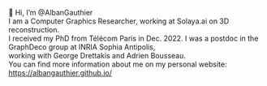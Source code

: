 👋 Hi, I’m @AlbanGauthier  
I am a Computer Graphics Researcher, working at Solaya.ai on 3D reconstruction.  
I received my PhD from Télécom Paris in Dec. 2022. I was a postdoc in the GraphDeco group at INRIA Sophia Antipolis,  
working with George Drettakis and Adrien Bousseau.  
You can find more information about me on my personal website:  
https://albangauthier.github.io/

<!---
AlbanGauthier/AlbanGauthier is a ✨ special ✨ repository because its `README.md` (this file) appears on your GitHub profile.
You can click the Preview link to take a look at your changes.
--->
